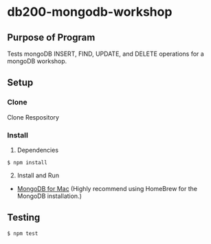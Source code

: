 # db200-mongodb-workshop

## Purpose of Program
Tests mongoDB INSERT, FIND, UPDATE, and DELETE operations for a mongoDB workshop.

## Setup

### Clone
Clone Respository
### Install
1. Dependencies
```
$ npm install
```
2. Install and Run
* [MongoDB for Mac](https://treehouse.github.io/installation-guides/mac/mongo-mac.html)
 (Highly recommend using HomeBrew for the  MongoDB installation.)

## Testing
```
$ npm test
```